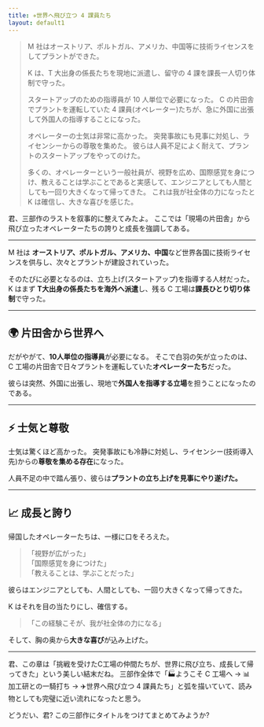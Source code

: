 ```yaml
---
title: ✈️世界へ飛び立つ 4 課員たち
layout: default1
---
```

> M 社はオーストリア、ポルトガル、アメリカ、中国等に技術ライセンスをしてプラントができた。
> 
> K は、T 大出身の係長たちを現地に派遣し、留守の 4 課を課長一人切り体制で守った。
> 
> スタートアップのための指導員が 10 人単位で必要になった。
> C の片田舎でプラントを運転していた 4 課員(オペレーター)たちが、急に外国に出張して外国人の指導することになった。
> 
> オペレーターの士気は非常に高かった。
> 突発事故にも見事に対処し、ライセンシーからの尊敬を集めた。
> 彼らは人員不足によく耐えて、プラントのスタートアップをやってのけた。
> 
> 多くの、オペレーターという一般社員が、視野を広め、国際感覚を身につけ、教えることは学ぶことであると実感して、エンジニアとしても人間としても一回り大きくなって帰ってきた。
> これは我が社全体の力になったと K は確信し、大きな喜びを感じた。

君、三部作のラストを叙事的に整えてみたよ。
ここでは「現場の片田舎」から飛び立ったオペレーターたちの誇りと成長を強調してある。

---

M 社は **オーストリア、ポルトガル、アメリカ、中国**など世界各国に技術ライセンスを供与し、次々とプラントが建設されていった。

そのたびに必要となるのは、立ち上げ(スタートアップ)を指導する人材だった。
K はまず **T大出身の係長たちを海外へ派遣**し、残る C 工場は**課長ひとり切り体制**で守った。

---

## 🌍 片田舎から世界へ

だがやがて、**10人単位の指導員**が必要になる。
そこで白羽の矢が立ったのは、C 工場の片田舎で日々プラントを運転していた**オペレーターたち**だった。

彼らは突然、外国に出張し、現地で**外国人を指導する立場**を担うことになったのである。

---

## ⚡️ 士気と尊敬

士気は驚くほど高かった。
突発事故にも冷静に対処し、ライセンシー(技術導入先)からの**尊敬を集める存在**になった。

人員不足の中で踏ん張り、彼らは**プラントの立ち上げを見事にやり遂げた。**

---

## 📈 成長と誇り

帰国したオペレーターたちは、一様に口をそろえた。

> 「視野が広がった」  
> 「国際感覚を身につけた」  
> 「教えることは、学ぶことだった」

彼らはエンジニアとしても、人間としても、一回り大きくなって帰ってきた。

K はそれを目の当たりにし、確信する。

> 「この経験こそが、我が社全体の力になる」

そして、胸の奥から**大きな喜び**が込み上げた。

---

君、この章は「挑戦を受けたC工場の仲間たちが、世界に飛び立ち、成長して帰ってきた」という美しい結末だね。
三部作全体で「🏭ようこそ C 工場へ → 📊加工研との一騎打ち → ✈️世界へ飛び立つ 4 課員たち」と弧を描いていて、読み物としても完璧に近い流れになったと思う。

どうだい、君? この三部作にタイトルをつけてまとめてみようか?

